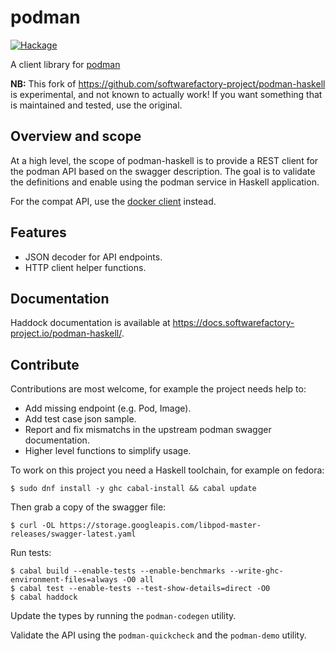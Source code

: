 # podman

[![Hackage](https://img.shields.io/hackage/v/podman.svg)](https://hackage.haskell.org/package/podman)

A client library for [podman](https://podman.io)

**NB:** This fork of <https://github.com/softwarefactory-project/podman-haskell>
is experimental, and not known to actually work! If you want something that
is maintained and tested, use the original.

## Overview and scope

At a high level, the scope of podman-haskell is to provide a REST client for
the podman API based on the swagger description.
The goal is to validate the definitions and enable using the podman service in
Haskell application.

For the compat API, use the [docker client](https://hackage.haskell.org/package/docker) instead.

## Features

- JSON decoder for API endpoints.
- HTTP client helper functions.

## Documentation

Haddock documentation is available at
<https://docs.softwarefactory-project.io/podman-haskell/>.

## Contribute

Contributions are most welcome, for example the project needs help to:

- Add missing endpoint (e.g. Pod, Image).
- Add test case json sample.
- Report and fix mismatchs in the upstream podman swagger documentation.
- Higher level functions to simplify usage.

To work on this project you need a Haskell toolchain, for example on fedora:

```
$ sudo dnf install -y ghc cabal-install && cabal update
```

Then grab a copy of the swagger file:

```
$ curl -OL https://storage.googleapis.com/libpod-master-releases/swagger-latest.yaml
```

Run tests:

```
$ cabal build --enable-tests --enable-benchmarks --write-ghc-environment-files=always -O0 all
$ cabal test --enable-tests --test-show-details=direct -O0
$ cabal haddock
```

Update the types by running the `podman-codegen` utility.

Validate the API using the `podman-quickcheck` and the `podman-demo` utility.

